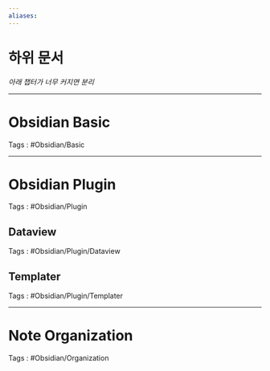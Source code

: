 ```yaml
---
aliases:
---
```

# 하위 문서

*아래 챕터가 너무 커지면 분리*

--- 
# Obsidian Basic
Tags : #Obsidian/Basic



---
# Obsidian Plugin
Tags : #Obsidian/Plugin


## Dataview
Tags : #Obsidian/Plugin/Dataview 

## Templater
Tags : #Obsidian/Plugin/Templater 


---
# Note Organization
Tags : #Obsidian/Organization
